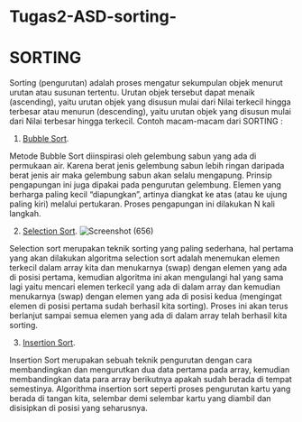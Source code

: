 # Tugas2-ASD-sorting-

# SORTING
Sorting (pengurutan) adalah proses mengatur sekumpulan objek menurut urutan atau susunan tertentu. Urutan objek tersebut dapat menaik (ascending), yaitu urutan objek yang disusun mulai dari Nilai terkecil hingga terbesar atau menurun (descending), yaitu urutan objek yang disusun mulai dari Nilai terbesar hingga terkecil.
Contoh macam-macam dari SORTING :
1. <a href="">Bubble Sort</a>.
    
  Metode Bubble Sort diinspirasi oleh gelembung sabun yang ada di permukaan air. Karena berat jenis gelembung sabun lebih ringan daripada berat jenis air    maka gelembung sabun akan selalu mengapung.
  Prinsip pengapungan ini juga dipakai pada pengurutan gelembung. Elemen yang berharga paling kecil “diapungkan”, artinya diangkat ke atas (atau ke ujung paling kiri) melalui      pertukaran. Proses pengapungan ini dilakukan N kali langkah.
  
2. <a href="">Selection Sort</a>.
![Screenshot (656)](https://user-images.githubusercontent.com/99227910/155925667-08aa5a7d-7215-49ac-93dc-6c98e285099a.png)

  Selection sort merupakan teknik sorting yang paling sederhana, hal pertama yang akan dilakukan algoritma selection sort adalah menemukan elemen terkecil dalam array kita dan   menukarnya (swap) dengan elemen yang ada di posisi pertama, kemudian algoritma ini akan mengulangi hal yang sama lagi yaitu mencari elemen terkecil yang ada di dalam array     dan kemudian menukarnya (swap) dengan elemen yang ada di posisi kedua (mengingat elemen di posisi pertama sudah berhasil kita sorting). Proses ini akan terus berlanjut sampai    semua elemen yang ada di dalam array telah berhasil kita sorting.
  
3. <a href="">Insertion Sort</a>.

  Insertion Sort merupakan sebuah teknik pengurutan dengan cara membandingkan dan mengurutkan dua data pertama pada array, kemudian membandingkan data para array berikutnya       apakah sudah berada di tempat semestinya. Algorithma insertion sort seperti proses pengurutan kartu yang berada di tangan kita, selembar demi selembar kartu yang diambil dan   disisipkan di posisi yang seharusnya.
